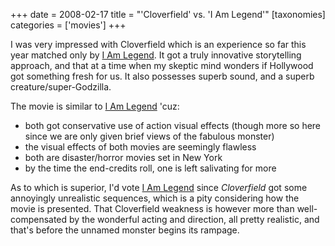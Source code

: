 +++
date = 2008-02-17
title = "'Cloverfield' vs. 'I Am Legend'"
[taxonomies]
categories = ['movies']
+++

I was very impressed with Cloverfield which is an experience so far this
year matched only by [I Am Legend]. It got a truly innovative
storytelling approach, and that at a time when my skeptic mind wonders
if Hollywood got something fresh for us. It also possesses superb sound,
and a superb creature/super-Godzilla.

The movie is similar to [I Am Legend] 'cuz:

-   both got conservative use of action visual effects (though more so
    here since we are only given brief views of the fabulous monster)
-   the visual effects of both movies are seemingly flawless
-   both are disaster/horror movies set in New York
-   by the time the end-credits roll, one is left salivating for more

As to which is superior, I'd vote [I Am Legend] since *Cloverfield* got
some annoyingly unrealistic sequences, which is a pity considering how
the movie is presented. That Cloverfield weakness is however more than
well-compensated by the wonderful acting and direction, all pretty
realistic, and that's before the unnamed monster begins its rampage.

  [I Am Legend]: @/i-am-legend.md
